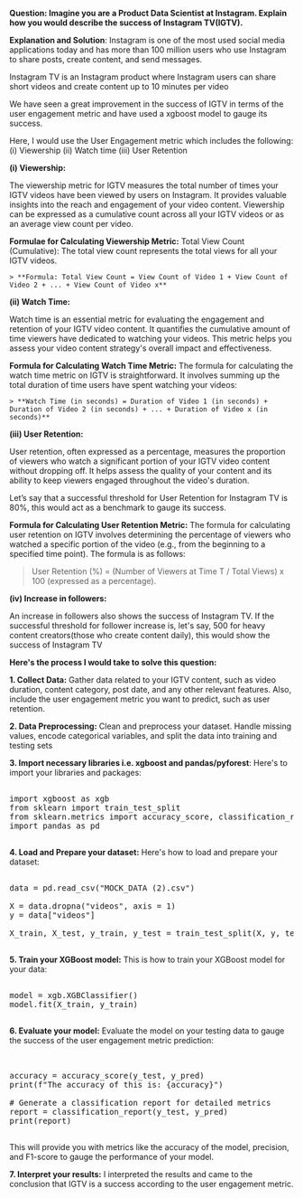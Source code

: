 **Question: Imagine you are a Product Data Scientist at Instagram. Explain how you would describe the success of Instagram TV(IGTV).**

**Explanation and Solution**:
Instagram is one of the most used social media applications today and has more than 100 million users who use Instagram to share posts, create content, and send messages.

Instagram TV is an Instagram product where Instagram users can share short videos and create content up to 10 minutes per video

We have seen a great improvement in the success of IGTV in terms of the user engagement metric and have used a xgboost model to gauge its success.

Here, I would use the User Engagement metric which includes the following:
	(i) Viewership
    	(ii) Watch time
	(iii) User Retention

**(i) Viewership:**
	
The viewership metric for IGTV measures the total number of times your IGTV videos have been viewed by users on Instagram. It provides valuable insights into the reach and engagement of your video content. Viewership can be expressed as a cumulative count across all your IGTV videos or as an average view count per video.

**Formulae for Calculating Viewership Metric:**
Total View Count (Cumulative):
The total view count represents the total views for all your IGTV videos.

    > **Formula: Total View Count = View Count of Video 1 + View Count of Video 2 + ... + View Count of Video x**

**(ii) Watch Time:** 

Watch time is an essential metric for evaluating the engagement and retention of your IGTV video content. It quantifies the cumulative amount of time viewers have dedicated to watching your videos. This metric helps you assess your video content strategy's overall impact and effectiveness.

**Formula for Calculating Watch Time Metric:**
The formula for calculating the watch time metric on IGTV is straightforward. It involves summing up the total duration of time users have spent watching your videos:

    > **Watch Time (in seconds) = Duration of Video 1 (in seconds) + Duration of Video 2 (in seconds) + ... + Duration of Video x (in seconds)**

**(iii) User Retention:**

User retention, often expressed as a percentage, measures the proportion of viewers who watch a significant portion of your IGTV video content without dropping off. It helps assess the quality of your content and its ability to keep viewers engaged throughout the video's duration.

Let’s say that a successful threshold for User Retention for Instagram TV is 80%, this would act as a benchmark to gauge its success.

**Formula for Calculating User Retention Metric:**
The formula for calculating user retention on IGTV involves determining the percentage of viewers who watched a specific portion of the video (e.g., from the beginning to a specified time point). The formula is as follows:
   > User Retention (%) = (Number of Viewers at Time T / Total Views) x 100 (expressed as a percentage).

**(iv) Increase in followers:**

An increase in followers also shows the success of Instagram TV. If the successful threshold for follower increase is, let's say, 500 for heavy content creators(those who create content daily), this would show the success of Instagram TV


**Here's the process I would take to solve this question:**

**1. Collect Data:** Gather data related to your IGTV content, such as video duration, content category, post date, and any other relevant features. Also, include the user engagement metric you want to predict, such as user retention.

**2. Data Preprocessing:** Clean and preprocess your dataset. Handle missing values, encode categorical variables, and split the data into training and testing sets

**3. Import necessary libraries i.e. xgboost and pandas/pyforest**:
Here's to import your libraries and packages:

<pre>

import xgboost as xgb
from sklearn import train_test_split
from sklearn.metrics import accuracy_score, classification_report
import pandas as pd

</pre>

**4. Load and Prepare your dataset:**
Here's how to load and prepare your dataset:
<pre>

data = pd.read_csv("MOCK_DATA (2).csv")

X = data.dropna("videos", axis = 1)
y = data["videos"]

X_train, X_test, y_train, y_test = train_test_split(X, y, test_size=0.2, random_state=42)

</pre>

**5. Train your XGBoost model:**
This is how to train your XGBoost model for your data:

<pre>

model = xgb.XGBClassifier()
model.fit(X_train, y_train)

</pre>

**6. Evaluate your model:**
Evaluate the model on your testing data to gauge the success of the user engagement metric prediction:

<pre>


accuracy = accuracy_score(y_test, y_pred)
print(f"The accuracy of this is: {accuracy}")

# Generate a classification report for detailed metrics
report = classification_report(y_test, y_pred)
print(report)

</pre>

This will provide you with metrics like the accuracy of the model, precision, and F1-score to gauge the performance of your model.

**7. Interpret your results:**
I interpreted the results and came to the conclusion that IGTV is a success according to the user engagement metric.
